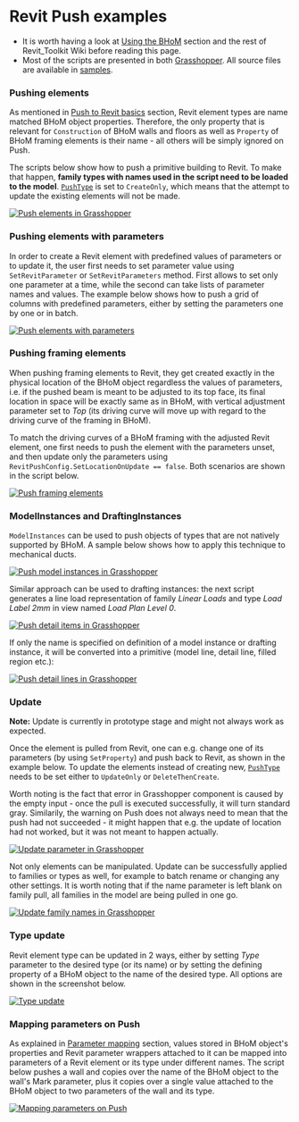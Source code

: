 # Revit Push examples 

- It is worth having a look at [Using the BHoM](https://github.com/BHoM/documentation/wiki/Using-the-BHoM) section and the rest of Revit_Toolkit Wiki before reading this page.
- Most of the scripts are presented in both [Grasshopper](Push-in-Grasshopper). All source files are available in [samples](https://github.com/BHoM/samples/tree/master/Revit_Toolkit).

### Pushing elements
As mentioned in [Push to Revit basics](Push-to-Revit-basics#objects) section, Revit element types are name matched BHoM object properties. Therefore, the only property that is relevant for `Construction` of BHoM walls and floors as well as `Property` of BHoM framing elements is their name - all others will be simply ignored on Push.

The scripts below show how to push a primitive building to Revit. To make that happen, **family types with names used in the script need to be loaded to the model**. [`PushType`](Push-types) is set to `CreateOnly`, which means that the attempt to update the existing elements will not be made.

[![Push elements in Grasshopper](https://user-images.githubusercontent.com/26874773/79354045-2a242a80-7f3c-11ea-92b2-5ed66eb374e0.png)](https://user-images.githubusercontent.com/26874773/79354045-2a242a80-7f3c-11ea-92b2-5ed66eb374e0.png)


### Pushing elements with parameters
In order to create a Revit element with predefined values of parameters or to update it, the user first needs to set parameter value using `SetRevitParameter` or `SetRevitParameters` method. First allows to set only one parameter at a time, while the second can take lists of parameter names and values. The example below shows how to push a grid of columns with predefined parameters, either by setting the parameters one by one or in batch.

[![Push elements with parameters](https://user-images.githubusercontent.com/26874773/86146125-167a7000-baf8-11ea-90f7-dffa6051483e.png)](https://user-images.githubusercontent.com/26874773/86146125-167a7000-baf8-11ea-90f7-dffa6051483e.png)

### Pushing framing elements
When pushing framing elements to Revit, they get created exactly in the physical location of the BHoM object regardless the values of parameters, i.e. if the pushed beam is meant to be adjusted to its top face, its final location in space will be exactly same as in BHoM, with vertical adjustment parameter set to _Top_ (its driving curve will move up with regard to the driving curve of the framing in BHoM).

To match the driving curves of a BHoM framing with the adjusted Revit element, one first needs to push the element with the parameters unset, and then update only the parameters using `RevitPushConfig.SetLocationOnUpdate == false`. Both scenarios are shown in the script below.

[![Push framing elements](https://user-images.githubusercontent.com/26874773/86032460-b0c6af00-ba37-11ea-8292-e24c51cd5c23.png)](https://user-images.githubusercontent.com/26874773/86032460-b0c6af00-ba37-11ea-8292-e24c51cd5c23.png)


### ModelInstances and DraftingInstances
`ModelInstances` can be used to push objects of types that are not natively supported by BHoM. A sample below shows how to apply this technique to mechanical ducts.

[![Push model instances in Grasshopper](https://user-images.githubusercontent.com/26874773/79354892-496f8780-7f3d-11ea-92c3-5b0d22929cbc.png)](https://user-images.githubusercontent.com/26874773/79354892-496f8780-7f3d-11ea-92c3-5b0d22929cbc.png)


Similar approach can be used to drafting instances: the next script generates a line load representation of family _Linear Loads_ and type _Load Label 2mm_ in view named _Load Plan Level 0_.

[![Push detail items in Grasshopper](https://user-images.githubusercontent.com/26874773/79354939-58eed080-7f3d-11ea-96cd-39c8e2302427.png)](https://user-images.githubusercontent.com/26874773/79354939-58eed080-7f3d-11ea-96cd-39c8e2302427.png)

If only the name is specified on definition of a model instance or drafting instance, it will be converted into a primitive (model line, detail line, filled region etc.):

[![Push detail lines in Grasshopper](https://user-images.githubusercontent.com/26874773/79354934-57250d00-7f3d-11ea-94fa-e336c56fba98.png)](https://user-images.githubusercontent.com/26874773/79354934-57250d00-7f3d-11ea-94fa-e336c56fba98.png)


### Update
**Note:** Update is currently in prototype stage and might not always work as expected.

Once the element is pulled from Revit, one can e.g. change one of its parameters (by using `SetProperty`) and push back to Revit, as shown in the example below. To update the elements instead of creating new, [`PushType`](Push-types) needs to be set either to `UpdateOnly` or `DeleteThenCreate`.

Worth noting is the fact that error in Grasshopper component is caused by the empty input - once the pull is executed successfully, it will turn standard gray. Similarily, the warning on Push does not always need to mean that the push had not succeeded - it might happen that e.g. the update of location had not worked, but it was not meant to happen actually.

[![Update parameter in Grasshopper](https://user-images.githubusercontent.com/26874773/79356143-dff07880-7f3e-11ea-89ff-cf13e289a170.png)](https://user-images.githubusercontent.com/26874773/79356143-dff07880-7f3e-11ea-89ff-cf13e289a170.png)

Not only elements can be manipulated. Update can be successfully applied to families or types as well, for example to batch rename or changing any other settings. It is worth noting that if the name parameter is left blank on family pull, all families in the model are being pulled in one go.

[![Update family names in Grasshopper](https://user-images.githubusercontent.com/26874773/79356146-e1ba3c00-7f3e-11ea-87b4-e89b738073f0.png)](https://user-images.githubusercontent.com/26874773/79356146-e1ba3c00-7f3e-11ea-87b4-e89b738073f0.png)

### Type update
Revit element type can be updated in 2 ways, either by setting _Type_ parameter to the desired type (or its name) or by setting the defining property of a BHoM object to the name of the desired type. All options are shown in the screenshot below.

[![Type update](https://user-images.githubusercontent.com/26874773/134544689-cd725e88-6798-476c-a27d-37cd5c7761ec.png)](https://user-images.githubusercontent.com/26874773/134544689-cd725e88-6798-476c-a27d-37cd5c7761ec.png)

### Mapping parameters on Push
As explained in [Parameter mapping](Handling-of-Parameters#parameter-mapping) section, values stored in BHoM object's properties and Revit parameter wrappers attached to it can be mapped into parameters of a Revit element or its type under different names. The script below pushes a wall and copies over the name of the BHoM object to the wall's Mark parameter, plus it copies over a single value attached to the BHoM object to two parameters of the wall and its type.

[![Mapping parameters on Push](https://user-images.githubusercontent.com/26874773/86028224-ee283e00-ba31-11ea-9575-f96e67c82ec4.png)](https://user-images.githubusercontent.com/26874773/86028224-ee283e00-ba31-11ea-9575-f96e67c82ec4.png)
